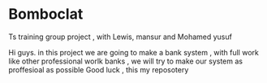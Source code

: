 # Bomboclat
Ts training group project , with Lewis, mansur and Mohamed yusuf

Hi guys.
in this project we are going to make a bank system , with full work like other professional worlk banks , we will try to make our system as proffesioal as possible
Good luck , this my reposotery 

